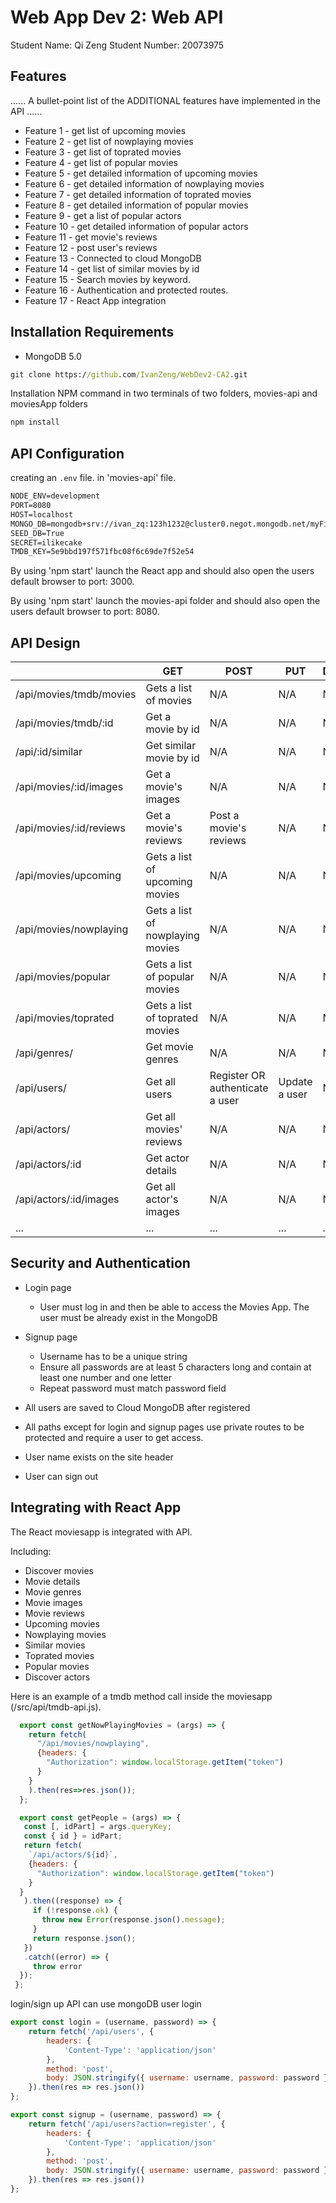 # Web App Dev 2: Web API

  Student Name: Qi Zeng
  Student Number: 20073975

## Features

...... A bullet-point list of the ADDITIONAL features have implemented in the API ......    

 + Feature 1 - get list of upcoming movies
 + Feature 2 - get list of nowplaying movies
 + Feature 3 - get list of toprated movies
 + Feature 4 - get list of popular movies
 + Feature 5 - get detailed information of upcoming movies
 + Feature 6 - get detailed information of nowplaying movies
 + Feature 7 - get detailed information of toprated movies
 + Feature 8 - get detailed information of popular movies
 + Feature 9 - get a list of popular actors
 + Feature 10 - get detailed information of popular actors
 + Feature 11 - get movie's reviews
 + Feature 12 - post user's reviews
 + Feature 13 - Connected to cloud MongoDB
 + Feature 14 - get list of similar movies by id
 + Feature 15 - Search movies by keyword.
 + Feature 16 - Authentication and protected routes.
 + Feature 17 - React App integration

## Installation Requirements
 
 + MongoDB 5.0

```bat
git clone https://github.com/IvanZeng/WebDev2-CA2.git
```

Installation NPM command in two terminals of two folders, movies-api and moviesApp folders

```bat
npm install
```

## API Configuration

creating an ``.env`` file. in 'movies-api' file.

```bat
NODE_ENV=development
PORT=8080
HOST=localhost
MONGO_DB=mongodb+srv://ivan_zq:123h1232@cluster0.negot.mongodb.net/myFirstDatabase?retryWrites=true&w=majority
SEED_DB=True
SECRET=ilikecake
TMDB_KEY=5e9bbd197f571fbc08f6c69de7f52e54
```
By using 'npm start' launch the React app and should also open the users default browser to port: 3000.

By using 'npm start' launch the movies-api folder and should also open the users default browser to port: 8080.

## API Design

|  |  GET | POST | PUT | DELETE
| -- | -- | -- | -- | -- 
| /api/movies/tmdb/movies |Gets a list of movies | N/A | N/A | N/A
| /api/movies/tmdb/:id |Get a movie by id | N/A | N/A | N/A
| /api/:id/similar|Get similar movie by id | N/A | N/A | N/A
| /api/movies/:id/images |Get a movie's images | N/A | N/A | N/A
| /api/movies/:id/reviews |Get a movie's reviews | Post a movie's reviews  | N/A | N/A
| /api/movies/upcoming |Gets a list of upcoming movies | N/A | N/A | N/A
| /api/movies/nowplaying |Gets a list of nowplaying movies | N/A | N/A | N/A
| /api/movies/popular |Gets a list of popular movies | N/A | N/A | N/A
| /api/movies/toprated |Gets a list of toprated movies | N/A | N/A | N/A
| /api/genres/|Get movie genres | N/A | N/A | N/A
| /api/users/ |Get all users |Register OR authenticate a user | Update a user | N/A
| /api/actors/ |Get all movies' reviews |  N/A | N/A | N/A
| /api/actors/:id |Get actor details |  N/A | N/A | N/A
| /api/actors/:id/images |Get all actor's images |  N/A | N/A | N/A
| ... | ... | ... | ... | ...

## Security and Authentication

+ Login page
  + User must log in and then be able to access the Movies App. The user must be already exist in the MongoDB
+ Signup page
  + Username has to be a unique string
  + Ensure all passwords are at least 5 characters long and contain at least one number and one letter
  + Repeat password must match password field

+ All users are saved to Cloud MongoDB after registered
+ All paths except for login and signup pages use private routes to be protected and require a user to get access.
+ User name exists on the site header
+ User can sign out

## Integrating with React App

The React moviesapp is integrated with API. 

Including:

+ Discover movies
+ Movie details
+ Movie genres
+ Movie images
+ Movie reviews
+ Upcoming movies
+ Nowplaying movies
+ Similar movies
+ Toprated movies
+ Popular movies
+ Discover actors

Here is an example of a tmdb method call inside the moviesapp (/src/api/tmdb-api.js). 

~~~Javascript
  export const getNowPlayingMovies = (args) => {
    return fetch(
      "/api/movies/nowplaying", 
      {headers: {
        "Authorization": window.localStorage.getItem("token")
      }
    }
    ).then(res=>res.json());
  };

  export const getPeople = (args) => {
   const [, idPart] = args.queryKey;
   const { id } = idPart;
   return fetch(
    `/api/actors/${id}`, 
    {headers: {
      "Authorization": window.localStorage.getItem("token")
    }
  }
   ).then((response) => {
     if (!response.ok) {
       throw new Error(response.json().message);
     }
     return response.json();
   })
   .catch((error) => {
     throw error
  });
 };
~~~

login/sign up API can use mongoDB user login

~~~Javascript
export const login = (username, password) => {
    return fetch('/api/users', {
        headers: {
            'Content-Type': 'application/json'
        },
        method: 'post',
        body: JSON.stringify({ username: username, password: password })
    }).then(res => res.json())
};

export const signup = (username, password) => {
    return fetch('/api/users?action=register', {
        headers: {
            'Content-Type': 'application/json'
        },
        method: 'post',
        body: JSON.stringify({ username: username, password: password })
    }).then(res => res.json())
};
~~~
